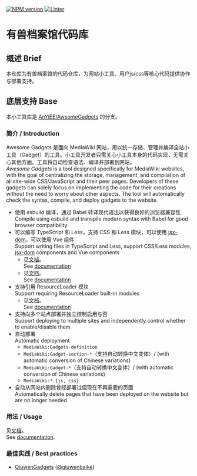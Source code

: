 [![NPM version](https://img.shields.io/npm/v/awesome-gadgets.svg)](https://www.npmjs.com/package/awesome-gadgets)
[![Linter](https://github.com/AnYiEE/AwesomeGadgets/actions/workflows/lint.yml/badge.svg)](https://github.com/AnYiEE/AwesomeGadgets/actions/workflows/lint.yml)

# 有兽档案馆代码库

## 概述 Brief

本仓库为有兽档案馆的代码仓库，为网站小工具、用户js/css等核心代码提供协作与部署支持。

## 底层支持 Base

本小工具库是 [AnYiEE/AwsomeGadgets](https://github.com/AnYiEE/AwesomeGadgets) 的分支。

### 简介 / Introduction

Awesome Gadgets 是面向 MediaWiki 网站，用以统一存储、管理并编译全站小工具（Gadget）的工具。小工具开发者只需关心小工具本身的代码实现，无需关心其他方面。工具将自动检查语法、编译并部署到网站。<br>_Awesome Gadgets_ is a tool designed specifically for MediaWiki websites, with the goal of centralizing the storage, management, and compilation of all site-wide CSS/JavaScript and their peer pages. Developers of these gadgets can solely focus on implementing the code for their creations without the need to worry about other aspects. The tool will automatically check the syntax, compile, and deploy gadgets to the website.

-   使用 esbuild 编译，通过 Babel 转译现代语法以获得良好的浏览器兼容性<br>Compile using esbuild and transpile modern syntax with Babel for good browser compatibility
-   可以编写 TypeScript 和 Less，支持 CSS 和 Less 模块，可以使用 [jsx-dom](https://www.npmjs.com/package/jsx-dom)，可以使用 Vue 组件<br>Support writing files in TypeScript and Less, support CSS/Less modules, [jsx-dom](https://www.npmjs.com/package/jsx-dom) components and Vue components
    -   见[文档](docs/how-to-use-jsx-and-tsx-with-jsxdom.md)。<br>See [documentation](docs/how-to-use-jsx-and-tsx-with-jsxdom.md)
    -   见[文档](docs/how-to-use-vue.md)。<br>See [documentation](docs/how-to-use-vue.md)
-   支持引用 ResourceLoader 模块<br>Support requiring ResourceLoader built-in modules
    -   见[文档](docs/how-to-use-exports-and-require-in-mediawiki.md)。<br>See [documentation](docs/how-to-use-exports-and-require-in-mediawiki.md)
-   支持向多个站点部署并独立控制启用与否<br>Support deploying to multiple sites and independently control whether to enable/disable them
-   自动部署<br>Automatic deployment
    -   `MediaWiki:Gadgets-definition`
    -   `MediaWiki:Gadget-section-*`（支持自动转换中文变体）/ (with automatic conversion of Chinese variations)
    -   `MediaWiki:Gadget-*`（支持自动转换中文变体）/ (with automatic conversion of Chinese variations)
    -   `MediaWiki:*.{js, css}`
-   自动从网站内删除曾经部署过但现在不再需要的页面<br>Automatically delete pages that have been deployed on the website but are no longer needed

### 用法 / Usage

见[文档](docs/how-to-build-or-deploy.md)。<br>See [documentation](docs/how-to-build-or-deploy.md).

### 最佳实践 / Best practices

-   [QiuwenGadgets](https://github.com/qiuwenbaike/QiuwenGadgets) ([@qiuwenbaike](https://github.com/qiuwenbaike))

